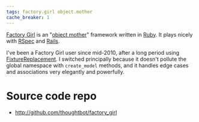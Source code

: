 ```yaml
---
tags: factory.girl object.mother
cache_breaker: 1
---
```


[Factory Girl](/wiki/Factory_Girl) is an "[object mother](/wiki/object_mother)" framework written in [Ruby](/wiki/Ruby). It plays nicely with [RSpec](/wiki/RSpec) and [Rails](/wiki/Rails).

I've been a Factory Girl user since mid-2010, after a long period using [FixtureReplacement](/wiki/FixtureReplacement). I switched principally because it doesn't pollute the global namespace with `create_model` methods, and it handles edge cases and associations very elegantly and powerfully.

# Source code repo

-   <http://github.com/thoughtbot/factory_girl>

